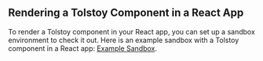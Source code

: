 ## Rendering a Tolstoy Component in a React App

To render a Tolstoy component in your React app, you can set up a sandbox environment to check it out. Here is an example sandbox with a Tolstoy component in a React app: [Example Sandbox](https://codesandbox.io/p/sandbox/festive-gould-mkj8m3).

